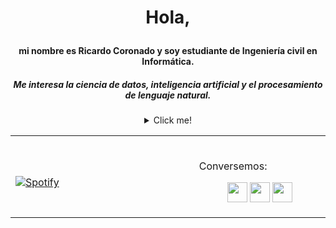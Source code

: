 <h1 align="center">

  Hola, </h1> 

<h4 align="center">
  mi nombre es Ricardo Coronado y soy estudiante de Ingeniería civil en Informática.   
</h4>
<h5 align="center">
  Me interesa la ciencia de datos, inteligencia artificial y el procesamiento de lenguaje natural.
</h5>

<details>
 <summary align="center" >Click me!</summary>
 <p align="center">
   
![Duck](https://b.thumbs.redditmedia.com/MBnMsJlhrm3h3G2jGL-iT_C7nQbpfOGGbFaimbovjUc.png)
   
</p>
</details>

<table width="100%" align="center"> 
  <tr>
  <td width="30%">
    
  &nbsp; <br> [![Spotify](https://novatorem-xi-eight.vercel.app/api/spotify)](https://open.spotify.com/user/12131343117)
    
  </td>
   
  <td width="18%" align="center">  
 
<br>
<p align="left">Conversemos:
  
[<img height="32" width="32" src="https://cdn.worldvectorlogo.com/logos/linkedin-icon-2.svg" />](https://www.linkedin.com/in/ricardo-coronado-mera-9a1145220/)
[<img height="32" width="32" src="https://educationatw.com/wp-content/uploads/2019/08/Twitter-Logo.png" />](https://twitter.com/naturalfreqs)
[<img height="32" width="32" src="http://assets.stickpng.com/images/580b57fcd9996e24bc43c521.png" />](https://www.instagram.com/rickiwasho/)
  
</p>


  </td>
</table>
